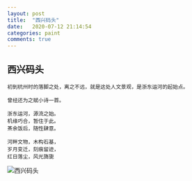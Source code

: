 ```yaml
---
layout: post
title:  "西兴码头"
date:   2020-07-12 21:14:54
categories: paint
comments: true
---
```


## 西兴码头
    初到杭州时的落脚之处，离之不远，就是这处人文景观，是浙东运河的起始点。

    曾经还为之赋小诗一首。

    浙东运河，源流之始。
    机缘巧合，暂住于此。
    茶余饭后，随性肆意。 

    河畔文物，木构石基，
    岁月变迁，刻痕留迹，
    红日落尘，风光旖旎

![西兴码头](https://github.com/lbbxsxlz/lbbxsxlz.github.io/raw/master/images/paint/xixing.JPG)
